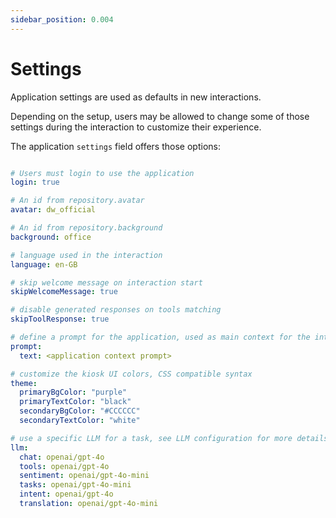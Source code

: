 ```yaml
---
sidebar_position: 0.004
---
```


# Settings

Application settings are used as defaults in new interactions. 

Depending on the setup, users may be allowed to change some of those settings during the interaction to customize their experience.

The application `settings` field offers those options:

```yaml

# Users must login to use the application
login: true

# An id from repository.avatar
avatar: dw_official

# An id from repository.background
background: office

# language used in the interaction
language: en-GB

# skip welcome message on interaction start
skipWelcomeMessage: true

# disable generated responses on tools matching
skipToolResponse: true

# define a prompt for the application, used as main context for the interaction
prompt:
  text: <application context prompt>

# customize the kiosk UI colors, CSS compatible syntax
theme:
  primaryBgColor: "purple"
  primaryTextColor: "black"
  secondaryBgColor: "#CCCCCC"
  secondaryTextColor: "white"

# use a specific LLM for a task, see LLM configuration for more details
llm:
  chat: openai/gpt-4o
  tools: openai/gpt-4o
  sentiment: openai/gpt-4o-mini
  tasks: openai/gpt-4o-mini
  intent: openai/gpt-4o
  translation: openai/gpt-4o-mini  
```